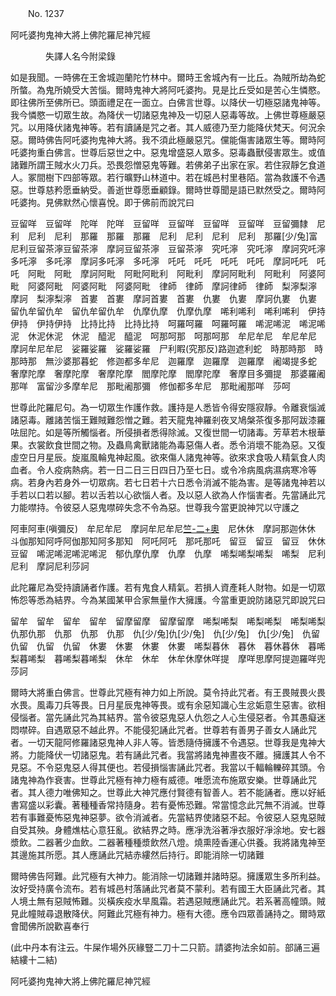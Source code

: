 ﻿　　No. 1237

阿吒婆拘鬼神大將上佛陀羅尼神咒經

　　　　失譯人名今附梁錄


如是我聞。一時佛在王舍城迦蘭陀竹林中。爾時王舍城內有一比丘。為賊所劫為蛇所螫。為鬼所嬈受大苦惱。爾時鬼神大將阿吒婆拘。見是比丘受如是苦心生憐愍。即往佛所至佛所已。頭面禮足在一面立。白佛言世尊。以降伏一切極惡諸鬼神等。我今憐愍一切眾生故。為降伏一切諸惡鬼神及一切惡人惡毒等故。上佛世尊極嚴惡咒。以用降伏諸鬼神等。若有讀誦是咒之者。其人威德乃至力能降伏梵天。何況余惡。爾時佛告阿吒婆拘鬼神大將。我不須此極嚴惡咒。儻能傷害諸眾生等。爾時阿吒婆拘重白佛言。世尊后惡世之中。惡鬼增盛惡人眾多。惡毒蟲獸侵害眾生。或值諸難所謂王賊水火刀兵。恐畏怨憎惡鬼等難。若佛弟子出家在家。若住寂靜乞食道人。冢間樹下四部等眾。若行曠野山林道中。若在城邑村里巷陌。當為救護不令遇惡。世尊慈矜愿垂納受。善逝世尊愿垂顧錄。爾時世尊聞是語已默然受之。爾時阿吒婆拘。見佛默然心懷喜悅。即于佛前而說咒曰

豆留咩　豆留咩　陀咩　陀咩　豆留咩　豆留咩　豆留咩　豆留咩　豆留彌隸　尼利　尼利　尼利　那羅　那羅　那羅　尼利　尼利　尼利　尼利　那羅[少/兔]富尼利豆留茶濘豆留茶濘　摩訶豆留茶濘　豆留茶濘　究吒濘　究吒濘　摩訶究吒濘　多吒濘　多吒濘　摩訶多吒濘　多吒濘　吒吒　吒吒　吒吒　吒吒　摩訶吒吒　吒吒　阿毗　阿毗　摩訶阿毗　阿毗阿毗利　阿毗利　摩訶阿毗利　阿毗利　阿婆阿毗　阿婆阿毗　阿婆阿毗　阿婆阿毗　律師　律師　摩訶律師　律師　梨濘梨濘　摩訶　梨濘梨濘　首婁　首婁　摩訶首婁　首婁　仇婁　仇婁　摩訶仇婁　仇婁　留仇牟留仇牟　留仇牟留仇牟　仇摩仇摩　仇摩仇摩　唏利唏利　唏利唏利　伊持伊持　伊持伊持　比持比持　比持比持　呵羅呵羅　呵羅呵羅　唏泥唏泥　唏泥唏泥　休泥休泥　休泥　醯泥　醯泥　呵那呵那　呵那呵那　牟尼牟尼　牟尼牟尼　摩訶牟尼牟尼　娑羅娑羅　娑羅娑羅　尸利睱(究那反)路迦遮利蛇　時那時那　時那時那　無沙婆那暮蛇　修迦都多牟尼　迦羅摩　迦羅摩　迦羅摩　阇竭提多蛇　奢摩陀摩　奢摩陀摩　奢摩陀摩　閻摩陀摩　閻摩陀摩　奢摩目多彌提　那婆羅阇那咩　富留沙多摩牟尼　那毗阇那彌　修伽都多牟尼　那毗阇那咩　莎呵

世尊此陀羅尼句。為一切眾生作護作救。護持是人悉皆令得安隱寂靜。令離衰惱滅諸惡毒。離諸苦惱王難賊難怨憎之難。若天龍鬼神羅剎夜叉鳩槃茶復多那阿跋漆羅呿屈陀。如是等所觸惱者。所侵損者悉得除滅。又復世間一切諸毒。芳草若木根華果。衣裳飲食世間之物。及蟲鳥禽獸諸能為毒惡傷人者。悉令消壞不能為惡。又復虛空日月星辰。旋嵐風輪鬼神起風。欲來傷人諸鬼神等。欲來求食吸人精氣食人肉血者。令人疫病熱病。若一日二日三日四日乃至七日。或令冷病風病濕病寒冷等病。若身內若身外一切眾病。若七日若十六日悉令消滅不能為害。是等諸鬼神若以手若以口若以腳。若以舌若以心欲惱人者。及以惡人欲為人作惱害者。先當誦此咒力能噤持。令彼惡人惡鬼噤碎失念不令為惡。世尊我今當更說神咒以守護之

阿車阿車(嗔彌反)　牟尼牟尼　摩訶牟尼牟尼[竺-二+奧](烏力反)　尼休休　摩訶那迦休休　斗伽那知阿呼阿伽那知阿多那知　阿吒阿吒　那吒那吒　留豆　留豆　留豆　休休豆留　唏泥唏泥唏泥唏泥　郁仇摩仇摩　仇摩　仇摩　唏梨唏梨唏梨　唏梨　尼利　尼利　摩訶尼利莎訶

此陀羅尼為受持讀誦者作護。若有鬼食人精氣。若損人資產耗人財物。如是一切眾怖怨等悉為結界。今為某國某甲合家無量作大擁護。今當重更說防諸惡咒即說咒曰

留牟　留牟　留牟　留牟　留摩留摩　留摩留摩　唏梨唏梨　唏梨唏梨　唏梨唏梨　仇那仇那　仇那　仇那　仇那　仇[少/兔]仇[少/兔]　仇[少/兔]　仇[少/兔]　仇留仇留　仇留　仇留　休婁　休婁　休婁　休婁　唏梨暮休　暮休　暮休暮休　暮唏梨暮唏梨　暮唏梨暮唏梨　休牟　休牟　休牟休摩休咩提　摩咩思摩阿提迦羅咩兜　莎訶

爾時大將重白佛言。世尊此咒極有神力如上所說。莫令持此咒者。有王畏賊畏火畏水畏。風毒刀兵等畏。日月星辰鬼神等畏。或有余惡知識心生忿姤意生惡害。欲相侵惱者。當先誦此咒為其結界。當令彼惡鬼惡人仇怨之人心生侵惡者。令其愚癡迷悶噤碎。自遇眾惡不越此界。不能侵犯誦此咒者。世尊若有善男子善女人誦此咒者。一切天龍阿修羅諸惡鬼神人非人等。皆悉隨侍擁護不令遇惡。世尊我是鬼神大將。力能降伏一切諸惡鬼。若有誦此咒者。我當將諸鬼神晝夜不離。擁護其人令不見惡。不令惡鬼惡人得其便也。若侵損惱害誦此咒者。我當以千輻輪轢碎其頭。令諸鬼神為作衰害。世尊此咒極有神力極有威德。唯愿流布施眾安樂。世尊誦此咒者。其人德力唯佛知之。世尊此大神咒應付賢德有智善人。若不能誦者。應以好紙書寫盛以彩囊。著種種香常持隨身。若有憂怖恐難。常當憶念此咒無不消滅。世尊若有事難憂怖惡鬼神惡夢。欲令消滅者。先當結界使諸惡不起。令彼惡人惡鬼惡賊自受其殃。身體燋枯心意狂亂。欲結界之時。應凈洗浴著凈衣服好凈涂地。安七器漿飲。二器著少血飲。二器著種種漿飲然八燈。燒熏陸香運心供養。我將諸鬼神至其邊施其所愿。其人應誦此咒結赤縷然后持行。即能消除一切諸難

爾時佛告阿難。此咒極有大神力。能消除一切諸難并諸時惡。擁護眾生多所利益。汝好受持廣令流布。若有城邑村落誦此咒者莫不蒙利。若有國王大臣誦此咒者。其人境土無有惡賊怖難。災橫疾疫水旱風霜。若遇惡賊應誦此咒。若系著高幢頭。賊見此幢賊尋退散降伏。阿難此咒極有神力。極有大德。應令四眾善誦持之。爾時眾會聞佛所說歡喜奉行

(此中丹本有注云。牛屎作場外灰緣豎二刀十二只箭。請婆拘法余如前。部誦三遍結縷十二結)

阿吒婆拘鬼神大將上佛陀羅尼神咒經
